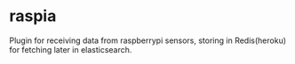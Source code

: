 # raspia
Plugin for receiving data from raspberrypi sensors, storing in Redis(heroku) for fetching later in elasticsearch. 
